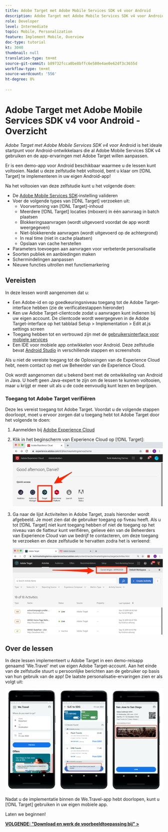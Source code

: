 ```yaml
---
title: Adobe Target met Adobe Mobile Services SDK v4 voor Android
description: Adobe Target met Adobe Mobile Services SDK v4 voor Android is het perfecte startpunt voor Android-ontwikkelaars die al Adobe Mobile Services SDK v4 gebruiken en de app-ervaringen met Adobe Target willen aanpassen.
role: Developer
level: Intermediate
topic: Mobile, Personalization
feature: Implement Mobile, Overview
doc-type: tutorial
kt: 3040
thumbnail: null
translation-type: tm+mt
source-git-commit: b89732fcca0be8bffc6e580e4ae0e62df3c3655d
workflow-type: tm+mt
source-wordcount: '556'
ht-degree: 0%

---
```



# Adobe Target met Adobe Mobile Services SDK v4 voor Android - Overzicht

_Adobe Target met Adobe Mobile Services SDK v4 voor_ Android is het ideale startpunt voor Android-ontwikkelaars die al Adobe Mobile Services SDK v4 gebruiken en de app-ervaringen met Adobe Target willen aanpassen.

Er is een demo-app voor Android beschikbaar waarmee u de lessen kunt voltooien. Nadat u deze zelfstudie hebt voltooid, bent u klaar om [!DNL Target] te implementeren in uw eigen Android-app!

Na het voltooien van deze zelfstudie kunt u het volgende doen:

* De [Adobe Mobile Services SDK](https://docs.adobe.com/content/help/en/mobile-services/android/getting-started-android/requirements.html)-instelling valideren
* Voer de volgende types van [!DNL Target] verzoeken uit:
   * Voorvertoning van [!DNL Target]-inhoud
   * Meerdere [!DNL Target] locaties (mboxen) in één aanvraag in batch plaatsen
   * Blokkeringsaanvragen (wordt uitgevoerd voordat de app wordt weergegeven)
   * Niet-blokkerende aanvragen (wordt uitgevoerd op de achtergrond)
   * In real time (niet in cache plaatsen)
   * Opslaan van cache herstellen
* Parameters toevoegen aan aanvragen voor verbeterde personalisatie
* Soorten publiek en aanbiedingen maken
* Schermindelingen aanpassen
* Nieuwe functies uitrollen met functiemarkering

## Vereisten

In deze lessen wordt aangenomen dat u:

* Een Adobe-id en op goedkeuringsniveau toegang tot de Adobe Target-interface hebben (zie de verificatiestappen hieronder)
* Ken uw Adobe Target-clientcode zodat u aanvragen kunt indienen bij uw eigen account. De clientcode wordt weergegeven in de Adobe Target-interface op het tabblad   Setup > Implementation > Edit at.js settings screen
* Toegang hebben tot en vertrouwd zijn met de [gebruikersinterface voor mobiele services](https://mobilemarketing.adobe.com)
* Een IDE voor mobiele app ontwikkelen voor Android. Deze zelfstudie bevat [Android Studio](https://developer.android.com/studio/install) in verschillende stappen en screenshots

Als u niet de vereiste toegang tot de Oplossingen van de Experience Cloud hebt, neem contact op met uw Beheerder van de Experience Cloud.

Ook wordt aangenomen dat u bekend bent met de ontwikkeling van Android in Java. U hoeft geen Java-expert te zijn om de lessen te kunnen voltooien, maar u krijgt er meer uit als u de code eenvoudig kunt lezen en begrijpen.

### Toegang tot Adobe Target verifiëren

Deze les vereist toegang tot Adobe Target. Voordat u de volgende stappen doorloopt, moet u ervoor zorgen dat u toegang hebt tot Adobe Target door het volgende te doen:

1. Aanmelden bij [Adobe Experience Cloud](https://experience.adobe.com/)
1. Klik in het beginscherm van Experience Cloud op [!DNL Target]:
   ![Experience Cloud startscherm](assets/aec_homeScreen_clickTarget.png)
1. Ga naar de lijst Activiteiten in Adobe Target, zoals hieronder wordt afgebeeld. Je moet zien dat de gebruiker toegang op fiveau heeft. Als u tot [!DNL Target] niet kunt toegang hebben of niet de toegang op het niveau van de fiatteur kunt verifiëren, gelieve één van de Beheerders van Experience Cloud van uw bedrijf te contacteren, om deze toegang te verzoeken en deze zelfstudie te hervatten zodra het is verleend:

   ![Adobe UI](assets/targetUI_approver.png)

## Over de lessen

In deze lessen implementeert u Adobe Target in een demo-reisapp genaamd &#39;We.Travel&#39; met uw eigen Adobe Target-account. Aan het einde van de zelfstudie stuurt u persoonlijke berichten aan de gebruiker op basis van hun gebruik van de app! De laatste personalisatie-ervaringen zien er als volgt uit:

![We.Reizen, app definitief](assets/overview_final_result.jpg)

Nadat u de implementatie binnen de We.Travel-app hebt doorlopen, kunt u [!DNL Target] gebruiken in uw eigen mobiele app.

Laten we beginnen!

**[VOLGENDE: &quot;Download en werk de voorbeeldtoepassing bij&quot; >](download-and-update-the-sample-app.md)**
